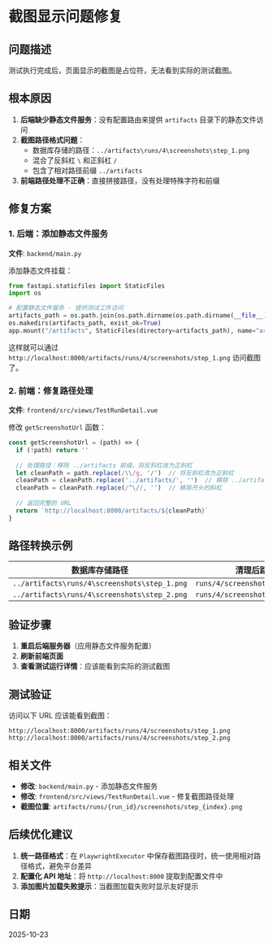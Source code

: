 # 截图显示问题修复

## 问题描述

测试执行完成后，页面显示的截图是占位符，无法看到实际的测试截图。

## 根本原因

1. **后端缺少静态文件服务**：没有配置路由来提供 `artifacts` 目录下的静态文件访问
2. **截图路径格式问题**：
   - 数据库存储的路径：`../artifacts\runs/4\screenshots\step_1.png`
   - 混合了反斜杠 `\` 和正斜杠 `/`
   - 包含了相对路径前缀 `../artifacts`
3. **前端路径处理不正确**：直接拼接路径，没有处理特殊字符和前缀

## 修复方案

### 1. 后端：添加静态文件服务

**文件**: `backend/main.py`

添加静态文件挂载：

```python
from fastapi.staticfiles import StaticFiles
import os

# 配置静态文件服务 - 提供测试工件访问
artifacts_path = os.path.join(os.path.dirname(os.path.dirname(__file__)), "artifacts")
os.makedirs(artifacts_path, exist_ok=True)
app.mount("/artifacts", StaticFiles(directory=artifacts_path), name="artifacts")
```

这样就可以通过 `http://localhost:8000/artifacts/runs/4/screenshots/step_1.png` 访问截图了。

### 2. 前端：修复路径处理

**文件**: `frontend/src/views/TestRunDetail.vue`

修改 `getScreenshotUrl` 函数：

```javascript
const getScreenshotUrl = (path) => {
  if (!path) return ''
  
  // 处理路径：移除 ../artifacts 前缀，将反斜杠改为正斜杠
  let cleanPath = path.replace(/\\/g, '/')  // 将反斜杠改为正斜杠
  cleanPath = cleanPath.replace('../artifacts/', '')  // 移除 ../artifacts/ 前缀
  cleanPath = cleanPath.replace(/^\//, '')  // 移除开头的斜杠
  
  // 返回完整的 URL
  return `http://localhost:8000/artifacts/${cleanPath}`
}
```

## 路径转换示例

| 数据库存储路径 | 清理后路径 | 最终 URL |
|--------------|-----------|---------|
| `../artifacts\runs/4\screenshots\step_1.png` | `runs/4/screenshots/step_1.png` | `http://localhost:8000/artifacts/runs/4/screenshots/step_1.png` |
| `../artifacts\runs/4\screenshots\step_2.png` | `runs/4/screenshots/step_2.png` | `http://localhost:8000/artifacts/runs/4/screenshots/step_2.png` |

## 验证步骤

1. **重启后端服务器**（应用静态文件服务配置）
2. **刷新前端页面**
3. **查看测试运行详情**：应该能看到实际的测试截图

## 测试验证

访问以下 URL 应该能看到截图：
```
http://localhost:8000/artifacts/runs/4/screenshots/step_1.png
http://localhost:8000/artifacts/runs/4/screenshots/step_2.png
```

## 相关文件

- **修改**: `backend/main.py` - 添加静态文件服务
- **修改**: `frontend/src/views/TestRunDetail.vue` - 修复截图路径处理
- **截图位置**: `artifacts/runs/{run_id}/screenshots/step_{index}.png`

## 后续优化建议

1. **统一路径格式**：在 `PlaywrightExecutor` 中保存截图路径时，统一使用相对路径格式，避免平台差异
2. **配置化 API 地址**：将 `http://localhost:8000` 提取到配置文件中
3. **添加图片加载失败提示**：当截图加载失败时显示友好提示

## 日期

2025-10-23
